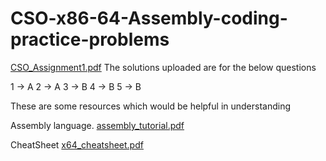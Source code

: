 # CSO-x86-64-Assembly-coding-practice-problems

[CSO_Assignment1.pdf](https://github.com/Bhargavi-hash/CSO-x86-64-Assembly-coding-practice-problems/files/6721028/CSO_Assignment1.pdf)
The solutions uploaded are for the below questions

1 -> A
2 -> A
3 -> B
4 -> B
5 -> B

These are some resources which would be helpful in understanding

Assembly language.
[assembly_tutorial.pdf](https://github.com/Bhargavi-hash/CSO-x86-64-Assembly-coding-practice-problems/files/6721031/assembly_tutorial.pdf)

CheatSheet
[x64_cheatsheet.pdf](https://github.com/Bhargavi-hash/CSO-x86-64-Assembly-coding-practice-problems/files/6721034/x64_cheatsheet.pdf)

